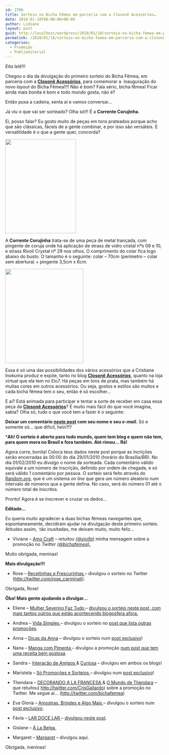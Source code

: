 ```yaml
---
id: 2766
title: Sorteio no Bicha Fêmea em parceria com a Closonê Acessórios…
date: 2010-01-18T00:00:00+00:00
author: Lidiane
layout: post
guid: http://localhost/wordpress/2010/01/18/sorteio-no-bicha-femea-em-parceria-com-a-closone-acessorios/
permalink: /2010/01/18/sorteio-no-bicha-femea-em-parceria-com-a-closone-acessorios/
categories:
  - Promoção
  - Publieditorial
---
```

_Eita lelê_!!!

Chegou o dia da divulgação do primeiro sorteio do Bicha Fêmea, em parceria com a **<a href="http://closone.blogspot.com/" target="_blank">Closonê Acessórios</a>**, para comemorar a  inauguração do novo _layout_ do Bicha Fêmea!!!! Não é bom? Fala sério, bicha fêmea! Ficar ainda mais bonita é bom e todo mundo gosta, não é?

Então puxa a cadeira, senta aí e vamos conversar…

<!--more-->

Já viu o que vai ser sorteado? Olha só!!! É a **Corrente Corujinha**.

Ei, posso falar? Eu gosto muito de peças em tons prateados porque acho que são clássicas, fáceis de a gente combinar, e por isso são versáteis. E versatilidade é o que a gente quer, concorda?

[<img class="aligncenter size-medium wp-image-4129" title="1209B_(1)[1]" src="http://www.trololodemulher.com.br/blog/wp-content/uploads/2010/01/1209B_11-225x300.jpg" alt="" width="225" height="300" />](http://www.trololodemulher.com.br/blog/wp-content/uploads/2010/01/1209B_11.jpg)

A **Corrente Corujinha** trata-se de uma peça de metal trançada, com pingente de coruja onde há aplicação de strass de vidro cristal nºs 08 e 10, e strass Rivoli Crystal nº 29 nos olhos. O comprimento do colar fica logo abaixo do busto. O tamanho é o seguinte: colar &#8211; 70cm (perímetro &#8211; colar sem abertura) + pingente 3,5cm x 6cm.

[<img class="aligncenter size-medium wp-image-4130" title="1209B_(2)[1]" src="http://www.trololodemulher.com.br/blog/wp-content/uploads/2010/01/1209B_21-248x300.jpg" alt="" width="248" height="300" />](http://www.trololodemulher.com.br/blog/wp-content/uploads/2010/01/1209B_21.jpg)

Essa é só uma das possibilidades dos vários acessórios que a Cristiane Inokuma produz e expõe, tanto no blog **<a href="http://closone.blogspot.com/" target="_blank">Closonê Acessórios</a>**, quanto na loja virtual que ela tem no Elo7. Há peças em tons de prata, mas também há muitas cores em outros acessórios. Ou seja, gostos e estilos são muitos e cada bicha fêmea tem o seu, então é só escolher…

E aí? Está animada para participar e tentar a sorte de receber em casa essa peça da **<a href="http://closone.blogspot.com/" target="_blank">Closonê Acessórios</a>**? É muito mais fácil do que você imagina, sabia? Olha só, tudo o que você tem a fazer é o seguinte:

**Deixar um comentário <span style="text-decoration: underline;">neste post</span> com seu nome e seu _e-mail_.** Só e somente só… que difícil, hein?!?

***Ah! O sorteio é aberto para todo mundo, quem tem blog e quem não tem, para quem mora no Brasil e fora também. Até rimou… Rá!**

Agora corre, bonita! Coloca teus dados neste post porque as incrições serão encerradas ás 00:00 do dia 29/01/2010 (horário do Brasília/BR). No dia 01/02/2010 eu divulgo o nome da sorteada. Cada comentário válido equivale a um número de inscrição, definido por ordem de chegada, e só será válido 1 comentário por pessoa. O sorteio será feito através do <a href="http://www.random.org/" target="_blank">Random.org</a>, que é um sistema _on line_ que gera um número aleatório num intervalo de números que a gente defina. No caso, será do número 01 até o número total de inscritos.

Pronto! Agora é se inscrever e cruzar os dedos…

**Editado…**

Eu queria muito agradecer a duas bichas fêmeas navegantes que, espontaneamente, decidiram ajudar na divulgação deste primeiro sorteio. Atitudes assim,  tão inusitadas, me deixam muito, muito feliz…

* Viviane – <a href="http://amocraft.blogspot.com/" target="_blank">Amo Craft</a> – _retuitou <a href="http://twitter.com/vivifa" target="_blank">(@vivifa)</a>_ minha mensagem sobre a promoção no _Twitter_ _<a href="http://twitter.com/bichafemea" target="_blank">(@bichafemea).</a>_

Muito obrigada, meninas!

**Mais divulgação!!!**

* Rose &#8211; <a href="http://receitinhasefrescurinhas.blogspot.com/" target="_blank">Receitinhas e Frescurinhas </a>&#8211; divulgou o sorteio no Twitter (<a href="http://twitter.com/rose_carminati" target="_blank">http://twitter.com/rose_carminati</a>).

Obrigada, Rose!

**Ôba! Mais gente ajudando a divulgar&#8230;**

* Eliene &#8211; <a href="http://mulherseverino-faztudo.blogspot.com/" target="_blank">Mulher Severino Faz Tudo </a>&#8211; <a href="http://mulherseverino-faztudo.blogspot.com/2010/01/promocao-de-blogueiras.html" target="_blank">divulgou o sorteio neste post, com mais tantos outros que estão acontecendo blogosfera afora.</a>

* Andrea &#8211; <a href="http://helena-vidasimples.blogspot.com/" target="_blank">Vida Simples </a>&#8211; divulgou o sorteio no <a href="http://helena-vidasimples.blogspot.com/2010/01/mais-sorteios.html" target="_blank">post que lista outras promoções</a>.

* Anna – <a href="http://falecomanna.blogspot.com/" target="_blank">Dicas da Anna</a> – divulgou o sorteio num <a href="http://falecomanna.blogspot.com/2010/01/sorteio.html" target="_blank">post exclusivo</a>!

* Nana &#8211; <a href="http://mangacompimenta.blogspot.com/2010/01/bolo-de-fuba-com-goiabada.html" target="_blank">Manga com Pimenta </a>&#8211; divulgou a promoção <a href="http://mangacompimenta.blogspot.com/2010/01/bolo-de-fuba-com-goiabada.html" target="_blank">num post que tem uma receita bem gostosa</a>.

* Sandra &#8211; <a href="http://sandrarandrade7.blogspot.com/" target="_blank">Interação de Amigos </a>& <a href="http://sandraandrade8.blogspot.com/" target="_blank">Curiosa</a> &#8211; divulgou em ambos os blogs!

* Maristela &#8211; <a href="http://so-promocoes-e-sorteios.arteblog.com.br/" target="_blank">Só Promoções e Sorteios </a>&#8211; divulgou num <a href="http://so-promocoes-e-sorteios.arteblog.com.br/247764/Sorteio-no-Bicha-Femea/" target="_blank">post exclusivo</a>!

* Thendara &#8211; <a href="http://decorando-a-la-francesa.blogspot.com/" target="_blank">DECORANDO A LA FRANCESA </a>& <a href="http://omundodethendara.blogspot.com/" target="_blank">O Mundo de Thendara</a> &#8211; que retuitou( <a href="http://twitter.com/CrisGallardo" target="_blank">http://twitter.com/CrisGallardo</a>) sobre a promoção no Twitter. Me segue aí&#8230; (<a href="http://twitter.com/bichafemea" target="_blank">http://twitter.com/bichafemea</a>)

* Eva Gloria &#8211; <a href="http://amo-brindesealgomais.blogspot.com/" target="_blank">Amostras, Brindes e Algo Mais </a>&#8211; divulgou o sorteio num <a href="http://amo-brindesealgomais.blogspot.com/2010/01/sorteio-no-bicha-femea.html" target="_blank">post exclusivo</a>.

* Fávia &#8211; <a href="http://minhacasaminhafamilia.blogspot.com/" target="_blank">LAR DOCE LAR </a>&#8211; <a href="http://minhacasaminhafamilia.blogspot.com/2010/01/flash-da-obra-e-selinhos-com-homenagem.html" target="_blank">divulgou neste post</a>.

* Gislane &#8211; <a href="http://gislane.wordpress.com/" target="_blank">Á La Belga </a>

* Margaret &#8211; <a href="http://www.margaretss.com.br" target="_blank">Margaret</a> &#8211; divulgou aqui.

Obrigada, meninas!